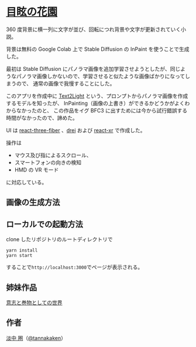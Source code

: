 # [目眩の花園](https://vertigo-garden.vercel.app/)

360 度背景に横一列に文字が並び、回転につれ背景や文字が更新されていく小説。

背景は無料の Google Colab 上で Stable Diffusion の InPaint を使うことで生成した。

最初は Stable Diffusion にパノラマ画像を追加学習させようとしたが、同じようなパノラマ画像しかないので、学習させると似たような画像ばかりになってしまうので、
通常の画像で我慢することにした。

このアプリを作成中に [Text2Light](https://github.com/FrozenBurning/Text2Light) という、プロンプトからパノラマ画像を作成するモデルを知ったが、
InPainting（画像の上書き）ができるかどうかがよくわからなかったのと、
この作品をイグ BFC3 に出すためには今から試行錯誤する時間がなかったので、諦めた。

UI は [react-three-fiber](https://github.com/pmndrs/react-three-fiber) 、[drei](https://github.com/pmndrs/drei) および [react-xr](https://github.com/pmndrs/react-xr) で作成した。

操作は

- マウス及び指によるスクロール、
- スマートフォンの向きの検知
- HMD の VR モード

に対応している。

## 画像の生成方法

## ローカルでの起動方法

clone したリポジトリのルートディレクトリで

    yarn install
    yarn start

することで`http://localhost:3000`でページが表示される。

## 姉妹作品

[意志と巻物としての世界](https://tannakaken.xyz/novels/TheWorldAsWillAndScroll)

## 作者

[淡中 圏](https://tannakaken.xyz)（[@tannakaken](https://twitter.com/tannakaken)）
